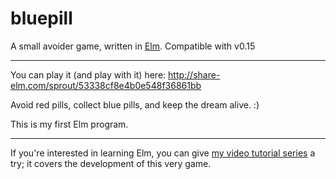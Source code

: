 bluepill
========

A small avoider game, written in [Elm](http://elm-lang.org).  Compatible with v0.15

------------------------------------------------------------------------------------

You can play it (and play with it) here: http://share-elm.com/sprout/53338cf8e4b0e548f36861bb

Avoid red pills, collect blue pills, and keep the dream alive. :)

This is my first Elm program.

---------------------------------------------------------

If you're interested in learning Elm, you can give [my video tutorial series](http://www.youtube.com/watch?v=6PDvHveBtDQ&list=PLtdCJGSpculbDT_p4ED9oLTJQrzoM1QEL) a try; it covers the development of this very game.
